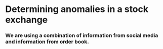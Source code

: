 # Determining anomalies in a stock exchange 
### We are using a combination of information from social media and information from order book.
